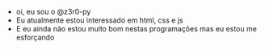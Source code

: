 - oi, eu sou o  @z3r0-py
- Eu atualmente estou interessado em html, css e js
- E eu ainda não estou muito bom nestas programações mas eu estou me esforçando
